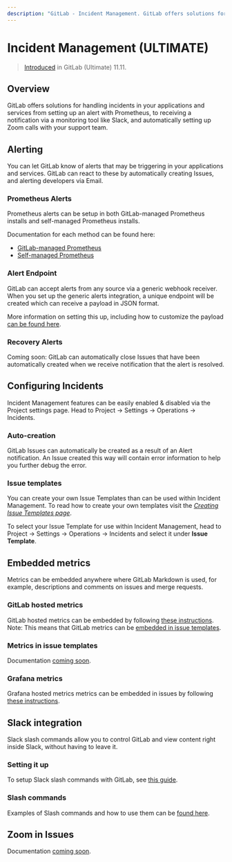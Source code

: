 ```yaml
---
description: "GitLab - Incident Management. GitLab offers solutions for handling incidents in your applications and services"
---
```


# Incident Management **(ULTIMATE)**

<!--For pages on newly introduced features, add the following line. If only some aspects of the feature have been introduced, specify what parts of the feature.-->
> [Introduced](https://gitlab.com/gitlab-org/gitlab/issues/4925) in GitLab (Ultimate) 11.11.

## Overview

GitLab offers solutions for handling incidents in your applications and services from setting up an alert with Prometheus, to receiving a notification via a monitoring tool like Slack, and automatically setting up Zoom calls with your support team.

## Alerting

You can let GitLab know of alerts that may be triggering in your applications and services. GitLab can react to these by automatically creating Issues, and alerting developers via Email.

### Prometheus Alerts

Prometheus alerts can be setup in both GitLab-managed Prometheus installs and self-managed Prometheus installs.

Documentation for each method can be found here:

- [GitLab-managed Prometheus](../project/integrations/prometheus.md#setting-up-alerts-for-prometheus-metrics-ultimate)
- [Self-managed Prometheus](../project/integrations/prometheus.md#external-prometheus-instances)

### Alert Endpoint

GitLab can accept alerts from any source via a generic webhook receiver. When you set up the generic alerts integration, a unique endpoint will
be created which can receive a payload in JSON format.

More information on setting this up, including how to customize the payload [can be found here](../project/integrations/generic_alerts.md).

### Recovery Alerts

Coming soon: GitLab can automatically close Issues that have been automatically created when we receive notification that the alert is resolved.

## Configuring Incidents

Incident Management features can be easily enabled & disabled via the Project settings page. Head to Project -> Settings -> Operations -> Incidents.

### Auto-creation

GitLab Issues can automatically be created as a result of an Alert notification. An Issue created this way will contain error information to help you further debug the error.

### Issue templates

You can create your own Issue Templates than can be used within Incident Management.
To read how to create your own templates visit the [*Creating Issue Templates page*](../project/description_templates.md#creating-issue-templates).

To select your Issue Template for use within Incident Management, head to Project -> Settings -> Operations -> Incidents and select it under **Issue Template**.

## Embedded metrics

Metrics can be embedded anywhere where GitLab Markdown is used, for example, descriptions and comments on issues and merge requests.

### GitLab hosted metrics

GitLab hosted metrics can be embedded by following [these instructions](../project/integrations/prometheus.md#embedding-metric-charts-within-gitlab-flavored-markdown).
Note: This means that GitLab metrics can be [embedded in issue templates](#metrics-in-issue-templates).

### Metrics in issue templates

Documentation [coming soon](https://gitlab.com/gitlab-org/gitlab/issues/30832).

### Grafana metrics

Grafana hosted metrics metrics can be embedded in issues by following [these instructions](../project/integrations/prometheus.md#embedding-live-grafana-charts).

## Slack integration

Slack slash commands allow you to control GitLab and view content right inside Slack, without having to leave it.

### Setting it up

To setup Slack slash commands with GitLab, see [this guide](../project/integrations/slack_slash_commands.md).

### Slash commands

Examples of Slash commands and how to use them can be [found here](../../integration/slash_commands.md).

## Zoom in Issues

Documentation [coming soon](https://gitlab.com/gitlab-org/gitlab/issues/30832).

